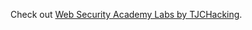 Check out [Web Security Academy Labs by TJCHacking](https://www.youtube.com/playlist?list=PL5bdOoBoOrbYS0cupsz9Q_Qhj9hCPetnP).

